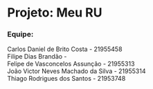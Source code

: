 <h1>Projeto: Meu RU</h1>
<h3>Equipe:</h3>
<p>
  Carlos Daniel de Brito Costa - 21955458
  <br>
  Filipe Dias Brandão - 
  <br>
  Felipe de Vasconcelos Assunção - 21955313
  <br>
  João Victor Neves Machado da Silva - 21955314
  <br>
  Thiago Rodrigues dos Santos - 21953748
</p>
